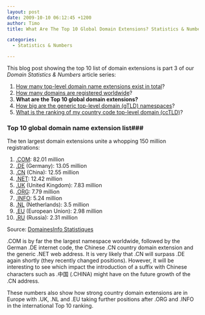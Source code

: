 ```yaml
---
layout: post
date: 2009-10-10 06:12:45 +1200
author: Timo
title: What Are The Top 10 Global Domain Extensions? Statistics & Numbers, Part III

categories:
  - Statistics & Numbers

---
```


This blog post showing the top 10 list of domain extensions is part 3 of our *Domain Statistics & Numbers* article series:

1.  [How many top-level domain name extensions exist in total](https://iwantmyname.com/blog/2009/09/how-many-domain-extensions-exist-worldwide-statistics-numbers.html "How many TLDs exist in total?")?
2.  [How many domains are registered worldwide](https://iwantmyname.com/blog/2009/09/how-many-domains-are-registered-in-total.html "Total Number Of Domain Registrations Worldwide?")?
3.  **What are the Top 10 global domain extensions?**
4.  [How big are the generic top-level domain (gTLD) namespaces](https://iwantmyname.com/blog/2009/10/how-big-are-the-generic-top-level-domain-namespaces-statistics-numbers-part-iv.html)?
5.  [What is the ranking of my country code top-level domain (ccTLD)](https://iwantmyname.com/blog/2009/10/country-code-top-level-domain-cctld-ranking-numbers-statistics.html)?

### Top 10 global domain name extension list###

The ten largest domain extensions unite a whopping 150 million registrations:

1.  [.COM](https://iwantmyname.com/domains/com-domain-name-registration-for-commercial): 82.01 million
2.  [.DE](https://iwantmyname.com/domains/de-german-domain-name-registration-for-germany) (Germany): 13.05 million
3.  [.CN](https://iwantmyname.com/domains/cn-chinese-domain-name-registration-for-china) (China): 12.55 million
4.  [.NET](https://iwantmyname.com/domains/net-domain-name-registration-for-network): 12.42 million
5.  [.UK](https://iwantmyname.com/domains/co.uk-domain-name-registration-for-united-kingdom) (United Kingdom): 7.83 million
6.  [.ORG](https://iwantmyname.com/domains/org-domain-name-registration-for-organisation): 7.79 million
7.  [.INFO](https://iwantmyname.com/domains/info-domain-name-registration-for-information): 5.24 million
8.  [.NL](https://iwantmyname.com/domains/nl-domain-name-registration-for-netherlands) (Netherlands): 3.5 million
9.  [.EU](https://iwantmyname.com/domains/eu-european-domain-name-registration-for-europe) (European Union): 2.98 million
10.  [.RU](https://iwantmyname.com/domains/ru-russian-domain-name-registration-for-russian-federation) (Russia): 2.31 million

Source: [DomainesInfo Statistiques](http://archived.link/http://www.domainesinfo.fr/statistiques.php "DomainesInfo Statistiques")

.COM is by far the the largest namespace worldwide, followed by the German .DE internet code, the Chinese .CN country domain extension and the generic .NET web address. It is very likely that .CN will surpass .DE again shortly (they recently changed positions). However, it will be interesting to see which impact the introduction of a suffix with Chinese characters such as .中国 (.CHINA) might have on the future growth of the .CN address.

These numbers also show how strong country domain extensions are in Europe with .UK, .NL and .EU taking further positions after .ORG and .INFO in the international Top 10 ranking.

